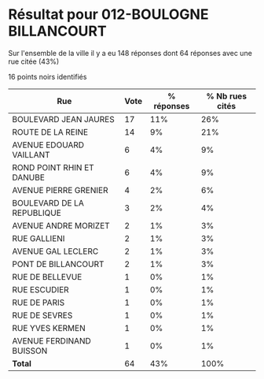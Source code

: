 # Résultat pour 012-BOULOGNE BILLANCOURT

Sur l'ensemble de la ville il y a eu 148 réponses dont 64 réponses avec une rue citée (43%)

16 points noirs identifiés

| Rue | Vote | % réponses | % Nb rues cités|
|-----|------|------------|----------------|
| BOULEVARD JEAN JAURES | 17 | 11% | 26%|
| ROUTE DE LA REINE | 14 | 9% | 21%|
| AVENUE EDOUARD VAILLANT | 6 | 4% | 9%|
| ROND POINT RHIN ET DANUBE | 6 | 4% | 9%|
| AVENUE PIERRE GRENIER | 4 | 2% | 6%|
| BOULEVARD DE LA REPUBLIQUE | 3 | 2% | 4%|
| AVENUE ANDRE MORIZET | 2 | 1% | 3%|
| RUE GALLIENI | 2 | 1% | 3%|
| AVENUE GAL LECLERC | 2 | 1% | 3%|
| PONT DE BILLANCOURT | 2 | 1% | 3%|
| RUE DE BELLEVUE | 1 | 0% | 1%|
| RUE ESCUDIER | 1 | 0% | 1%|
| RUE DE PARIS | 1 | 0% | 1%|
| RUE DE SEVRES | 1 | 0% | 1%|
| RUE YVES KERMEN | 1 | 0% | 1%|
| AVENUE FERDINAND BUISSON | 1 | 0% | 1%|
| **Total** | 64 | 43% | 100%|
